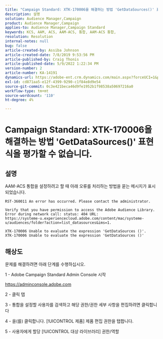 ```yaml
---
title: "Campaign Standard: XTK-170006을 해결하는 방법 'GetDataSources()' 표현식을 평가할 수 없습니다."
description: 설명
solution: Audience Manager,Campaign
product: Audience Manager,Campaign
applies-to: Audience Manager,Campaign Standard
keywords: KCS, AAM, ACS, AAM-ACS, 통합, AAM-ACS 통합,
resolution: Resolution
internal-notes: null
bug: false
article-created-by: Assiba Johnson
article-created-date: 7/8/2019 9:53:56 PM
article-published-by: Craig Thonis
article-published-date: 5/9/2022 1:22:34 PM
version-number: 2
article-number: KA-14191
dynamics-url: https://adobe-ent.crm.dynamics.com/main.aspx?forceUCI=1&pagetype=entityrecord&etn=knowledgearticle&id=322eb0db-caa1-e911-a96a-000d3a34e213
exl-id: cd871aa5-e12f-4399-9290-c1f84e8d9e54
source-git-commit: 0c3e421beca46d9fe1952b1f98538a50697216a0
workflow-type: tm+mt
source-wordcount: '110'
ht-degree: 4%

---
```


# Campaign Standard: XTK-170006을 해결하는 방법 &#39;GetDataSources()&#39; 표현식을 평가할 수 없습니다.

## 설명


AAM-ACS 통합을 설정하려고 할 때 아래 오류를 처리하는 방법을 묻는 메시지가 표시되었습니다.


```
RST-360011 An error has occurred. Please contact the administrator.

Verify that you have permission to access the Adobe Audience Library. 
Error during network call: status: 404 URL: 
https://systeme-u.experiencecloud.adobe.com/content/mac/systeme-u/audiences/folder?action=list_datasources&ims=1.

XTK-170006 Unable to evaluate the expression 'GetDataSources ()'.
XTK-170006 Unable to evaluate the expression 'GetDataSources ()'
```

## 해상도


문제를 해결하려면 아래 단계를 수행하십시오.



1 - Adobe Campaign Standard Admin Console 시작

https://adminconsole.adobe.com

2 - 클릭  탭

3 - 통합을 설정할 사용자를 검색하고 해당 권한/권한 세부 사항을 편집하려면 클릭합니다

4 - 을(를) 클릭합니다. [!UICONTROL 제품] 제품 편집 권한을 탭합니다.

5 - 사용자에게 할당 [!UICONTROL 대상 라이브러리] 권한/역할
